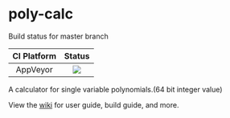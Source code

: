 # poly-calc
Build status for master branch

|CI Platform|Status|
|:-:|:-:|
|AppVeyor|![](https://ci.appveyor.com/api/projects/status/github/zelinf/poly-calc?branch=master)|

A calculator for single variable polynomials.(64 bit integer value)

View the [wiki](https://github.com/zelinf/poly-calc/wiki) for user guide, build guide, and more.
